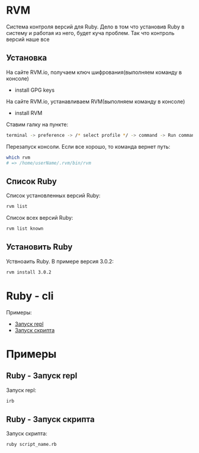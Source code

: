 # RVM

Система контроля версий для Ruby. Дело в том что установив Ruby в систему и работая из него, будет куча проблем. Так что контроль версий наше все

## Установка

На сайте RVM.io, получаем ключ шифрования(выполняем команду в консоле)

-   install GPG keys

На сайте RVM.io, устанавливаем RVM(выполняем команду в консоле)

-   install RVM

Ставим галку на пункте:

```bash
terminal -> preference -> /* select profile */ -> command -> Run command as a login shell
```

Перезапуск консоли. Если все хорошо, то команда вернет путь:

```bash
which rvm
# => /home/userName/.rvm/bin/rvm
```

## Список Ruby

Список установленных версий Ruby:

```bash
rvm list
```

Список всех версий Ruby:

```bash
rvm list known
```

## Установить Ruby

Уствноаить Ruby. В примере версия 3.0.2:

```bash
rvm install 3.0.2
```

# Ruby - cli

Примеры:

-   [Запуск repl](#ruby---запуск-repl)
-   [Запуск скрипта](#ruby---запуск-скрипта)

# Примеры

## Ruby - Запуск repl

Запуск repl:

```bash
irb
```

## Ruby - Запуск скрипта

Запуск скрипта:

```bash
ruby script_name.rb
```
